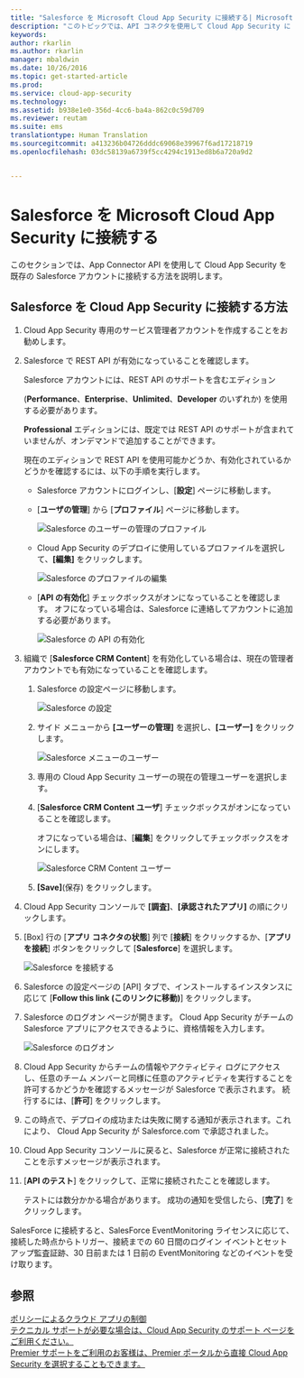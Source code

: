```yaml
---
title: "Salesforce を Microsoft Cloud App Security に接続する| Microsoft Docs"
description: "このトピックでは、API コネクタを使用して Cloud App Security に Salesforce を接続する方法について説明します。"
keywords: 
author: rkarlin
ms.author: rkarlin
manager: mbaldwin
ms.date: 10/26/2016
ms.topic: get-started-article
ms.prod: 
ms.service: cloud-app-security
ms.technology: 
ms.assetid: b938e1e0-356d-4cc6-ba4a-862c0c59d709
ms.reviewer: reutam
ms.suite: ems
translationtype: Human Translation
ms.sourcegitcommit: a413236b04726dddc69068e39967f6ad17218719
ms.openlocfilehash: 03dc58139a6739f5cc4294c1913ed8b6a720a9d2


---
```



# <a name="connect-salesforce-to-microsoft-cloud-app-security"></a>Salesforce を Microsoft Cloud App Security に接続する
このセクションでは、App Connector API を使用して Cloud App Security を既存の Salesforce アカウントに接続する方法を説明します。  
  
## <a name="how-to-connect-salesforce-to-cloud-app-security"></a>Salesforce を Cloud App Security に接続する方法  
  
1.  Cloud App Security 専用のサービス管理者アカウントを作成することをお勧めします。  
  
2.  Salesforce で REST API が有効になっていることを確認します。  
  
     Salesforce アカウントには、REST API のサポートを含むエディション   
  
     (**Performance**、**Enterprise**、**Unlimited**、**Developer** のいずれか) を使用する必要があります。  
  
     **Professional** エディションには、既定では REST API のサポートが含まれていませんが、オンデマンドで追加することができます。  
  
     現在のエディションで REST API を使用可能かどうか、有効化されているかどうかを確認するには、以下の手順を実行します。  
  
    -   Salesforce アカウントにログインし、[**設定**] ページに移動します。  
  
    -   [**ユーザの管理**] から [**プロファイル**] ページに移動します。  
  
         ![Salesforce のユーザーの管理のプロファイル](./media/salesforce-manageusers-profiles.png "salesforce manageusers profiles")  
  
    -   Cloud App Security のデプロイに使用しているプロファイルを選択して、**[編集]** をクリックします。  
  
         ![Salesforce のプロファイルの編集](./media/salesforce-edit-profile.png "salesforce edit profile")  
  
    -   [**API の有効化**] チェックボックスがオンになっていることを確認します。 オフになっている場合は、Salesforce に連絡してアカウントに追加する必要があります。  
  
         ![Salesforce の API の有効化](./media/salesforce-api-enabled.png "salesforce api enabled")  
  
3.  組織で [**Salesforce CRM Content**] を有効化している場合は、現在の管理者アカウントでも有効になっていることを確認します。  
  
    1.  Salesforce の設定ページに移動します。  
  
         ![Salesforce の設定](./media/salesforce-setup.png "salesforce setup")  
  
    2.  サイド メニューから **[ユーザーの管理]** を選択し、**[ユーザー]** をクリックします。  
  
         ![Salesforce メニューのユーザー](./media/salesforce-menu-users.png "salesforce menu users")  
  
    3.  専用の Cloud App Security ユーザーの現在の管理ユーザーを選択します。  
  
    4.  [**Salesforce CRM Content ユーザ**] チェックボックスがオンになっていることを確認します。  
  
         オフになっている場合は、[**編集**] をクリックしてチェックボックスをオンにします。  
  
         ![Salesforce CRM Content ユーザー](./media/salesforce-crm-content-user.png "salesforce crm content user")  
  
    5.  **[Save]**(保存) をクリックします。  
  
4.  Cloud App Security コンソールで **[調査]**、**[承認されたアプリ]** の順にクリックします。  
  
5.  [Box] 行の [**アプリ コネクタの状態**] 列で [**接続**] をクリックするか、[**アプリを接続**] ボタンをクリックして [**Salesforce**] を選択します。  
  
     ![Salesforce を接続する](./media/connect-salesforce.png "connect salesforce")  
  
6.  Salesforce の設定ページの [API] タブで、インストールするインスタンスに応じて [**Follow this link (このリンクに移動)**] をクリックします。  
  
7.  Salesforce のログオン ページが開きます。 Cloud App Security がチームの Salesforce アプリにアクセスできるように、資格情報を入力します。  
  
     ![Salesforce のログオン](./media/salesforce-logon.png "salesforce logon")  
  
8.  Cloud App Security からチームの情報やアクティビティ ログにアクセスし、任意のチーム メンバーと同様に任意のアクティビティを実行することを許可するかどうかを確認するメッセージが Salesforce で表示されます。 続行するには、[**許可**] をクリックします。  
  
9. この時点で、デプロイの成功または失敗に関する通知が表示されます。これにより、 Cloud App Security が Salesforce.com で承認されました。  
  
10. Cloud App Security コンソールに戻ると、Salesforce が正常に接続されたことを示すメッセージが表示されます。  
  
11. [**API のテスト**] をクリックして、正常に接続されたことを確認します。  
  
     テストには数分かかる場合があります。 成功の通知を受信したら、[**完了**] をクリックします。  
  
  
SalesForce に接続すると、SalesForce EventMonitoring ライセンスに応じて、接続した時点からトリガー、接続までの 60 日間のログイン イベントとセットアップ監査証跡、30 日前または 1 日前の EventMonitoring などのイベントを受け取ります。
  
## <a name="see-also"></a>参照  
[ポリシーによるクラウド アプリの制御](control-cloud-apps-with-policies.md)   
[テクニカル サポートが必要な場合は、Cloud App Security のサポート ページをご利用ください。](http://support.microsoft.com/oas/default.aspx?prid=16031)   
[Premier サポートをご利用のお客様は、Premier ポータルから直接 Cloud App Security を選択することもできます。](https://premier.microsoft.com/)  
  
  


<!--HONumber=Oct16_HO5-->


